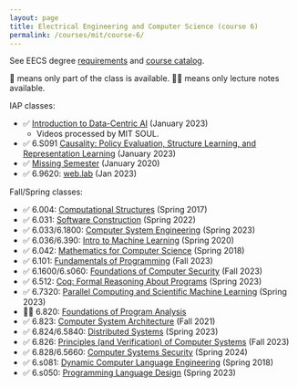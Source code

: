 ```yaml
---
layout: page
title: Electrical Engineering and Computer Science (course 6)
permalink: /courses/mit/course-6/
---
```


See EECS degree [requirements](https://www.eecs.mit.edu/academics/undergraduate-programs/curriculum/) and [course catalog](http://student.mit.edu/catalog/m6a.html).

🔄 means only part of the class is available.
🔄📝 means only lecture notes available.

IAP classes:
- ✅ [Introduction to Data-Centric AI](https://dcai.csail.mit.edu) (January 2023)
    - Videos processed by MIT SOUL.
- ✅ 6.S091 [Causality: Policy Evaluation, Structure Learning, and Representation Learning](https://github.com/csquires/6.S091-causality) (January 2023)
- ✅ [Missing Semester](https://missing.csail.mit.edu/) (January 2020)
- ✅ 6.9620: [web.lab](https://weblab.mit.edu/schedule/) (Jan 2023)

Fall/Spring classes:
- ✅ 6.004: [Computational Structures](https://ocw.mit.edu/courses/6-004-computation-structures-spring-2017/) (Spring 2017)
- ✅ 6.031: [Software Construction](https://web.mit.edu/6.031/www/sp22/) (Spring 2022)
- ✅ 6.033/6.1800: [Computer System Engineering](https://web.mit.edu/6.1800/www/) (Spring 2023)
- ✅ 6.036/6.390: [Intro to Machine Learning](https://openlearninglibrary.mit.edu/courses/course-v1:MITx+6.036+1T2019/course/#block-v1:MITx+6.036+1T2019+type@sequential+block@intro_ml) (Spring 2020)
- ✅ 6.042: [Mathematics for Computer Science](https://learning-modules.mit.edu/materials/index.html?uuid=/course/6/sp18/6.042#materials) (Spring 2018)
- ✅ 6.101: [Fundamentals of Programming](https://py.mit.edu/fall23) (Fall 2023)
- ✅ 6.1600/6.s060: [Foundations of Computer Security](https://61600.csail.mit.edu/2023/) (Fall 2023)
- ✅ 6.512: [Coq: Formal Reasoning About Programs](frap.csail.mit.edu) (Spring 2023)
- ✅ 6.7320: [Parallel Computing and Scientific Machine Learning](https://book.sciml.ai/) (Spring 2023)
- 🔄📝 6.820: [Foundations of Program Analysis](https://learning-modules.mit.edu/materials/index.html?uuid=/course/6/fa15/6.820)
- ✅ 6.823: [Computer System Architecture](https://web.archive.org/web/20220525062408/http://csg.csail.mit.edu/6.823/lecnotes.html) (Fall 2021)
- ✅ 6.824/6.5840: [Distributed Systems](https://pdos.csail.mit.edu/6.824/schedule.html) (Spring 2023)
- ✅ 6.826: [Principles (and Verification) of Computer Systems](https://6826.csail.mit.edu/2020/) (Fall 2023)
- ✅ 6.828/6.5660: [Computer Systems Security](https://css.csail.mit.edu/6.5660/2024/schedule.html) (Spring 2024)
- ✅ 6.s081: [Dynamic Computer Language Engineering](http://6.s081.scripts.mit.edu/sp18/schedule.html) (Spring 2018)
- ✅ 6.s050: [Programming Language Design](https://people.csail.mit.edu/feser/pld-s23/) (Spring 2023)